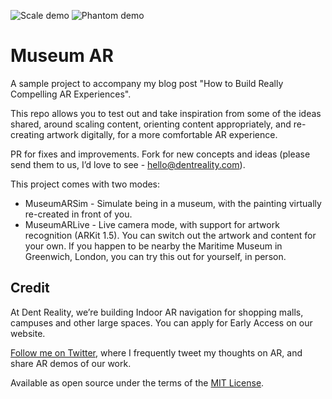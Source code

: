 ![Scale demo](https://github.com/ProjectDent/MuseumAR/blob/master/scale.gif) ![Phantom demo](https://github.com/ProjectDent/MuseumAR/blob/master/phantom.gif)

# Museum AR

A sample project to accompany my blog post "How to Build Really Compelling AR Experiences".

This repo allows you to test out and take inspiration from some of the ideas shared, around scaling content, orienting content appropriately, and re-creating artwork digitally, for a more comfortable AR experience.

PR for fixes and improvements. Fork for new concepts and ideas (please send them to us, I’d love to see - hello@dentreality.com).

This project comes with two modes:
* MuseumARSim - Simulate being in a museum, with the painting virtually re-created in front of you.
* MuseumARLive - Live camera mode, with support for artwork recognition (ARKit 1.5). You can switch out the artwork and content for your own. If you happen to be nearby the Maritime Museum in Greenwich, London, you can try this out for yourself, in person.

## Credit

At Dent Reality, we’re building Indoor AR navigation for shopping malls, campuses and other large spaces. You can apply for Early Access on our website.

[Follow me on Twitter](https://twitter.com/AndrewProjDent), where I frequently tweet my thoughts on AR, and share AR demos of our work.

Available as open source under the terms of the [MIT License](http://opensource.org/licenses/MIT).